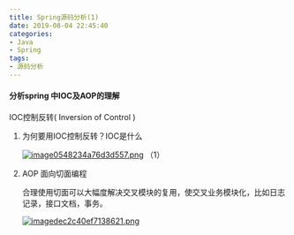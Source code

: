 ```yaml
---
title: Spring源码分析(1)
date: 2019-08-04 22:45:40
categories:
- Java
- Spring
tags:
- 源码分析
---
```

#### 分析spring 中IOC及AOP的理解

IOC控制反转( Inversion of Control )

1. 为何要用IOC控制反转？IOC是什么

   [![image0548234a76d3d557.png](https://chevereto.zhuangzexin.top/images/2019/08/04/image0548234a76d3d557.png)](http://blog.zhuangzexin.top:8082/image/EV4) （1）

   [^1]: 上图基本上解释了IOC原理，IOC即通过依赖倒置原则（依赖注入），将bean交给spring管理，从而避免了每次使用bean时都需要new 一个对象的痛点。

   [依赖倒置原则]: https://www.zhihu.com/question/23277575/answer/169698662?hb_wx_block=0&amp;utm_source=wechat_session&amp;utm_medium=social&amp;utm_oi=551840056621449216	"依赖倒置原则"

   
<!--more-->
2. AOP 面向切面编程

   合理使用切面可以大幅度解决交叉模块的复用，使交叉业务模块化，比如日志记录，接口文档，事务。

   [![imagedec2c40ef7138621.png](http://blog.zhuangzexin.top:8082/images/2019/08/04/imagedec2c40ef7138621.png)](http://blog.zhuangzexin.top:8082/image/dKi)

   


